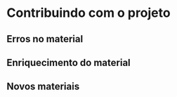 # Contribuindo com o projeto
## Erros no material

## Enriquecimento do material

## Novos materiais